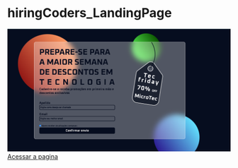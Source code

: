 # hiringCoders_LandingPage
<img src="https://github.com/Gibdike/hiringCoders_LandingPage/blob/master/img/TecFriday%20-%20Google%20Chrome%2018_7_2021%2013_57_30%20(2).png"
        alt="Demonstração da pagina, uma tela de inicio com um fundo de planetas que estão com uma pequena animação de movimento, em frente ao fundo tem um container cinza translucido imitando vidro com os seguintes elementos
'PREPARE-SE PARA A MAIOR SEMANA DE DESCONTOS EM TECNOLOGIA
Cadastre-se e receba promoções em primeira mão e descontos exclusivos
formulário
Apelido: Digite como deseja ser chamade
Email: Digite seu melhor email
Checkbox Quero receber atualizações semanais
e um botão para enviar"/>
<a href="https://inspiring-payne-e751e0.netlify.app/"> Acessar a pagina </a>
